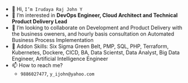 - 👋 Hi, `I’m Irudaya Raj John Y`
- 👀 I’m interested in **DevOps Engineer, Cloud Architect and Technical Product Delivery Lead**
- 💞️ I’m looking to collaborate on Development and Product Delivery with the business oweners, and hourly basis consultation on Automated Business Process Implementation
- 🌱 Addon Skills: Six Sigma Green Belt, PMP, SQL, PHP, Terraform, Kubernetes, Dockere, CICD, BA, Data Scientst, Data Analyst, Big Data Engineer, Artificial Intelligence Engineer
- 📫 How to reach me?
  - `9886027477`, `y_ijohn@yahoo.com`

<!---
YIRJohnGit/YIRJohnGit is a ✨ special ✨ repository because its `README.md` (this file) appears on your GitHub profile.
You can click the Preview link to take a look at your changes.
--->
